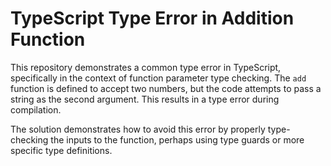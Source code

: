 # TypeScript Type Error in Addition Function

This repository demonstrates a common type error in TypeScript, specifically in the context of function parameter type checking. The `add` function is defined to accept two numbers, but the code attempts to pass a string as the second argument. This results in a type error during compilation.

The solution demonstrates how to avoid this error by properly type-checking the inputs to the function, perhaps using type guards or more specific type definitions.